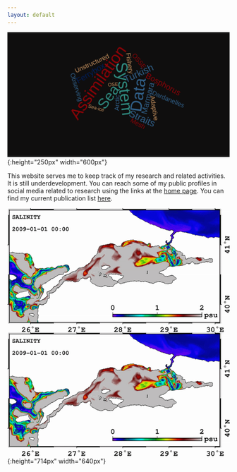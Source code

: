 ```yaml
---
layout: default
---
```

![](../pics/wordcloud.png){:height="250px" width="600px"}

This website serves me to keep track of my research and related activities. It
is still underdevelopment. You can reach some of my public profiles in social
media related to research using the links at the [home page](/index). You can
find my current publication list [here](/about/publication).


![](../pics/INO_FB001_2009_SAL.gif){:height="714px" width="640px"}
